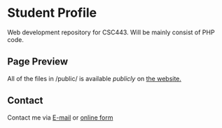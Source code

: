 # Student Profile
Web development repository for CSC443. Will be mainly consist of PHP code.

## Page Preview
All of the files in /public/ is available *publicly* on [the website.](https://webdev.alzhahir.com)

## Contact
Contact me via [E-mail](https://www.alzhahir.com/contact/email) or [online form](https://www.alzhahir.com/contact/form)
